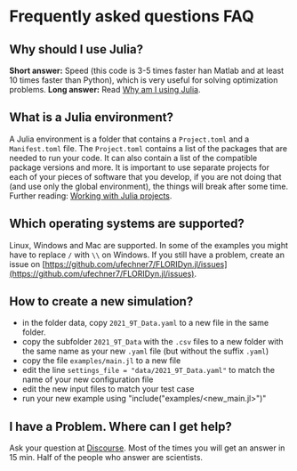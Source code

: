 # Frequently asked questions FAQ

## Why should I use Julia?

**Short answer:** Speed (this code is 3-5 times faster han Matlab and at least 10 times faster than Python), which is very useful for solving optimization problems.
**Long answer:** Read [Why am I using Julia](https://ufechner7.github.io/2022/08/13/why-julia.html).

## What is a Julia environment?
A Julia environment is a folder that contains a `Project.toml` and a `Manifest.toml` file.
The `Project.toml` contains a list of the packages that are needed to run your code. It can also contain a list of the compatible package versions and more. It is important to use separate projects for each of your pieces of software that you develop, if you are not doing that (and use only the global environment), the things will break after some time. Further reading: [Working with Julia projects](https://ufechner7.github.io/2022/08/16/julia-projects.html).

## Which operating systems are supported?
Linux, Windows and Mac are supported. In some of the examples you might have to replace `/` with `\\` on Windows. If you still have a problem, create an issue on [https://github.com/ufechner7/FLORIDyn.jl/issues](https://github.com/ufechner7/FLORIDyn.jl/issues).

## How to create a new simulation?
- in the folder data, copy `2021_9T_Data.yaml` to a new file in the same folder. 
- copy the subfolder `2021_9T_Data` with the `.csv` files to a new folder with the same name as your new `.yaml` file (but without the suffix `.yaml`)
- copy the file `examples/main.jl` to a new file
- edit the line `settings_file = "data/2021_9T_Data.yaml"` to match the name of your new configuration file
- edit the new input files to match your test case
- run your new example using "include("examples/<new_main.jl>")" 

## I have a Problem. Where can I get help?

Ask your question at [Discourse](https://discourse.julialang.org/). Most of the times you will get an answer in 15 min. Half of the people who answer are scientists.